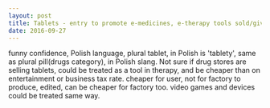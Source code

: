 ```yaml
---
layout: post
title: Tablets - entry to promote e-medicines, e-therapy tools sold/given in drugstores.
date: 2016-09-27
---
```

funny confidence, Polish language, plural tablet, in Polish is 'tablety', same as plural pill(drugs category), in Polish slang.
Not sure if drug stores are selling tablets, could be treated as a tool in therapy, and be cheaper than on entertainment or business tax rate.
cheaper for user, not for factory to produce, edited, can be cheaper for factory too.
video games and devices could be treated same way.
